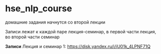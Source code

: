 # hse_nlp_course

домашние задания начнутся со второй лекции 

Записи лежат к каждой паре лекция-семинар, в первой части лекция, во второй части семинар 

**Записи**
Лекция и семинар 1: https://disk.yandex.ru/i/iU01k_4LPNF71Q
